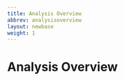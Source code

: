 ```yaml
---
title: Analysis Overview
abbrev: analysisoverview
layout: newbase
weight: 1
---
```

# Analysis Overview

